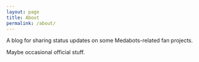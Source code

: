 ```yaml
---
layout: page
title: About
permalink: /about/
---
```


A blog for sharing status updates on some Medabots-related fan projects. 

Maybe occasional official stuff.